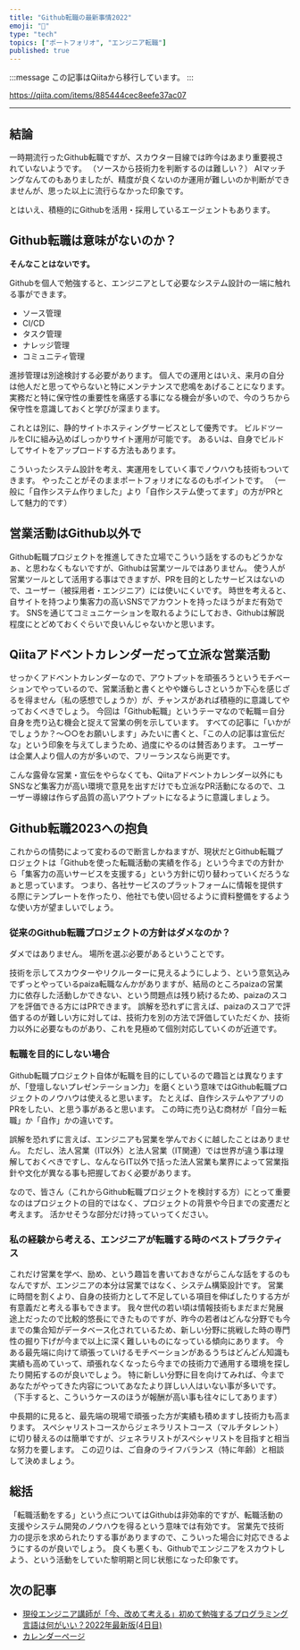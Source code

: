 ```yaml
---
title: "Github転職の最新事情2022"
emoji: "📝"
type: "tech"
topics: ["ポートフォリオ", "エンジニア転職"]
published: true
---
```


:::message
この記事はQiitaから移行しています。
:::

https://qiita.com/items/885444cec8eefe37ac07

---

## 結論
一時期流行ったGithub転職ですが、スカウター目線では昨今はあまり重要視されていないようです。
（ソースから技術力を判断するのは難しい？）
AIマッチングなんてのもありましたが、精度が良くないのか運用が難しいのか判断ができませんが、思った以上に流行らなかった印象です。

とはいえ、積極的にGithubを活用・採用しているエージェントもあります。

## Github転職は意味がないのか？
**そんなことはないです。**

Githubを個人で勉強すると、エンジニアとして必要なシステム設計の一端に触れる事ができます。

- ソース管理
- CI/CD
- タスク管理
- ナレッジ管理
- コミュニティ管理

進捗管理は別途検討する必要があります。
個人での運用とはいえ、来月の自分は他人だと思ってやらないと特にメンテナンスで悲鳴をあげることになります。
実務だと特に保守性の重要性を痛感する事になる機会が多いので、今のうちから保守性を意識しておくと学びが深まります。

これとは別に、静的サイトホスティングサービスとして優秀です。
ビルドツールをCIに組み込めばしっかりサイト運用が可能です。
あるいは、自身でビルドしてサイトをアップロードする方法もあります。

こういったシステム設計を考え、実運用をしていく事でノウハウも技術もついてきます。
やったことがそのままポートフォリオになるのもポイントです。
（一般に「自作システム作りました」より「自作システム使ってます」の方がPRとして魅力的です）

## 営業活動はGithub以外で
Github転職プロジェクトを推進してきた立場でこういう話をするのもどうかなぁ、と思わなくもないですが、Githubは営業ツールではありません。
使う人が営業ツールとして活用する事はできますが、PRを目的としたサービスはないので、ユーザー（被採用者・エンジニア）には使いにくいです。
時世を考えると、自サイトを持つより集客力の高いSNSでアカウントを持ったほうがまだ有効です。
SNSを通じてコミュニケーションを取れるようにしておき、Githubは解説程度にとどめておくぐらいで良いんじゃないかと思います。

## Qiitaアドベントカレンダーだって立派な営業活動
せっかくアドベントカレンダーなので、アウトプットを頑張ろうというモチベーションでやっているので、営業活動と書くとやや嫌らしさというか下心を感じざるを得ません（私の感想でしょうか）が、チャンスがあれば積極的に意識してやっておくべきでしょう。
今回は「Github転職」というテーマなので転職＝自分自身を売り込む機会と捉えて営業の例を示しています。
すべての記事に「いかがでしょうか？～○○をお願いします」みたいに書くと、「この人の記事は宣伝だな」という印象を与えてしまうため、過度にやるのは賛否あります。
ユーザーは企業人より個人の方が多いので、フリーランスなら尚更です。

こんな露骨な営業・宣伝をやらなくても、Qiitaアドベントカレンダー以外にもSNSなど集客力が高い環境で意見を出すだけでも立派なPR活動になるので、ユーザー導線は作らず品質の高いアウトプットになるように意識しましょう。

## Github転職2023への抱負
これからの情勢によって変わるので断言しかねますが、現状だとGithub転職プロジェクトは「Githubを使った転職活動の実績を作る」という今までの方針から「集客力の高いサービスを支援する」という方針に切り替わっていくだろうなぁと思っています。
つまり、各社サービスのプラットフォームに情報を提供する際にテンプレートを作ったり、他社でも使い回せるように資料整備をするような使い方が望ましいでしょう。

### 従来のGithub転職プロジェクトの方針はダメなのか？
ダメではありません。
場所を選ぶ必要があるということです。

技術を示してスカウターやリクルーターに見えるようにしよう、という意気込みでずっとやっているpaiza転職なんかがありますが、結局のところpaizaの営業力に依存した活動しかできない、という問題点は残り続けるため、paizaのスコアを評価できる方にはPRできます。
誤解を恐れずに言えば、paizaのスコアで評価するのが難しい方に対しては、技術力を別の方法で評価していただくか、技術力以外に必要なものがあり、これを見極めて個別対応していくのが近道です。

### 転職を目的にしない場合
Github転職プロジェクト自体が転職を目的にしているので趣旨とは異なりますが、「登壇しないプレゼンテーション力」を磨くという意味ではGithub転職プロジェクトのノウハウは使えると思います。
たとえば、自作システムやアプリのPRをしたい、と思う事があると思います。
この時に売り込む商材が「自分＝転職」か「自作」かの違いです。

誤解を恐れずに言えば、エンジニアも営業を学んでおくに越したことはありません。
ただし、法人営業（IT以外）と法人営業（IT関連）では世界が違う事は理解しておくべきですし、なんならIT以外で括った法人営業も業界によって営業指針や文化が異なる事も把握しておく必要があります。

なので、皆さん（これからGithub転職プロジェクトを検討する方）にとって重要なのはプロジェクトの目的ではなく、プロジェクトの背景や今日までの変遷だと考えます。
活かせそうな部分だけ持っていってください。

### 私の経験から考える、エンジニアが転職する時のベストプラクティス
これだけ営業を学べ、励め、という趣旨を書いておきながらこんな話をするのもなんですが、エンジニアの本分は営業ではなく、システム構築設計です。
営業に時間を割くより、自身の技術力として不足している項目を伸ばしたりする方が有意義だと考える事もできます。
我々世代の若い頃は情報技術もまだまだ発展途上だったので比較的悠長にできたものですが、昨今の若者はどんな分野でも今までの集合知がデータベース化されているため、新しい分野に挑戦した時の専門性の掘り下げが今まで以上に深く難しいものになっている傾向にあります。
今ある最先端に向けて頑張っていけるモチベーションがあるうちはどんどん知識も実績も高めていって、頑張れなくなったら今までの技術力で通用する環境を探したり開拓するのが良いでしょう。
特に新しい分野に目を向けてみれば、今まであなたがやってきた内容についてあなたより詳しい人はいない事が多いです。
（下手すると、こういうケースのほうが報酬が高い事も往々にしてあります）

中長期的に見ると、最先端の現場で頑張った方が実績も積めますし技術力も高まります。
スペシャリストコースからジェネラリストコース（マルチタレント）に切り替えるのは簡単ですが、ジェネラリストがスペシャリストを目指すと相当な努力を要します。
この辺りは、ご自身のライフバランス（特に年齢）と相談して決めましょう。

## 総括
「転職活動をする」という点についてはGithubは非効率的ですが、転職活動の支援やシステム開発のノウハウを得るという意味では有効です。
営業先で技術力の提示を求められたりする事がありますので、こういった場合に対応できるようにするのが良いでしょう。
良くも悪くも、Githubでエンジニアをスカウトしよう、という活動をしていた黎明期と同じ状態になった印象です。

## 次の記事
- [現役エンジニア講師が「今、改めて考える」初めて勉強するプログラミング言語は何がいい？2022年最新版(4日目)](https://qiita.com/nomurasan/items/5f97870d5237f773c111)
- [カレンダーページ](https://qiita.com/advent-calendar/2022/oreno_nomurasan2022)

